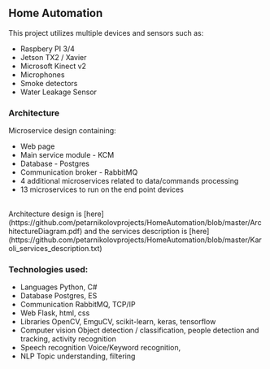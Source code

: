 ## **Home Automation**

This project utilizes multiple devices and sensors such as:
 - Raspbery PI 3/4
 - Jetson TX2 / Xavier
 - Microsoft Kinect v2
 - Microphones
 - Smoke detectors
 - Water Leakage Sensor
 
 
### Architecture
Microservice design containing:
- Web page 
- Main service module - KCM
- Database - Postgres
- Communication broker - RabbitMQ
- 4 additional microservices related to data/commands processing 
- 13 microservices to run on the end point devices 
<br/>
Architecture design is [here] (https://github.com/petarnikolovprojects/HomeAutomation/blob/master/ArchitectureDiagram.pdf)
and the services description is [here](https://github.com/petarnikolovprojects/HomeAutomation/blob/master/Karoli_services_description.txt)


### Technologies used:
- Languages
	Python, C#
- Database
	Postgres, ES
- Communication
	RabbitMQ, TCP/IP
- Web
	Flask, html, css
- Libraries
	OpenCV, EmguCV, scikit-learn, keras, tensorflow
- Computer vision
	Object detection / classification, people detection and tracking, activity recognition
- Speech recognition
	Voice/Keyword recognition, 
- NLP 
	Topic understanding, filtering
	

